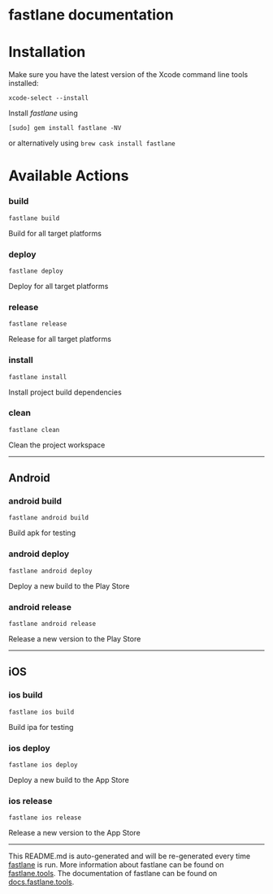 fastlane documentation
================
# Installation

Make sure you have the latest version of the Xcode command line tools installed:

```
xcode-select --install
```

Install _fastlane_ using
```
[sudo] gem install fastlane -NV
```
or alternatively using `brew cask install fastlane`

# Available Actions
### build
```
fastlane build
```
Build for all target platforms
### deploy
```
fastlane deploy
```
Deploy for all target platforms
### release
```
fastlane release
```
Release for all target platforms
### install
```
fastlane install
```
Install project build dependencies
### clean
```
fastlane clean
```
Clean the project workspace

----

## Android
### android build
```
fastlane android build
```
Build apk for testing
### android deploy
```
fastlane android deploy
```
Deploy a new build to the Play Store
### android release
```
fastlane android release
```
Release a new version to the Play Store

----

## iOS
### ios build
```
fastlane ios build
```
Build ipa for testing
### ios deploy
```
fastlane ios deploy
```
Deploy a new build to the App Store
### ios release
```
fastlane ios release
```
Release a new version to the App Store

----

This README.md is auto-generated and will be re-generated every time [fastlane](https://fastlane.tools) is run.
More information about fastlane can be found on [fastlane.tools](https://fastlane.tools).
The documentation of fastlane can be found on [docs.fastlane.tools](https://docs.fastlane.tools).
